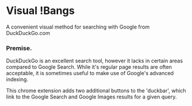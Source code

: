 # Visual !Bangs
A convenient visual method for searching with Google from DuckDuckGo.com

### Premise.
DuckDuckGo is an excellent search tool, however it lacks in certain areas compared to Google Search. While it's regular page results are often acceptable, it is sometimes useful to make use of Google's advanced indexing. 

This chrome extension adds two additional buttons to the 'duckbar', which  link to the Google Search and Google Images results for a given query. 
